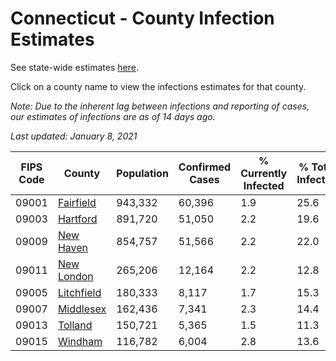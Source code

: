 # Connecticut - County Infection Estimates

See state-wide estimates [here](/infections/us-ct).

Click on a county name to view the infections estimates for that county.

*Note: Due to the inherent lag between infections and reporting of cases, our estimates of infections are as of 14 days ago.*

*Last updated: January 8, 2021*

|   FIPS Code |                   County |   Population |   Confirmed Cases |   % Currently Infected |   % Total Infected |
|-------------|--------------------------|--------------|-------------------|------------------------|--------------------|
|       09001 |   [Fairfield](fairfield) |      943,332 |            60,396 |                    1.9 |               25.6 |
|       09003 |     [Hartford](hartford) |      891,720 |            51,050 |                    2.2 |               19.6 |
|       09009 |   [New Haven](new-haven) |      854,757 |            51,566 |                    2.2 |               22.0 |
|       09011 | [New London](new-london) |      265,206 |            12,164 |                    2.2 |               12.8 |
|       09005 | [Litchfield](litchfield) |      180,333 |             8,117 |                    1.7 |               15.3 |
|       09007 |   [Middlesex](middlesex) |      162,436 |             7,341 |                    2.3 |               14.4 |
|       09013 |       [Tolland](tolland) |      150,721 |             5,365 |                    1.5 |               11.3 |
|       09015 |       [Windham](windham) |      116,782 |             6,004 |                    2.8 |               13.6 |